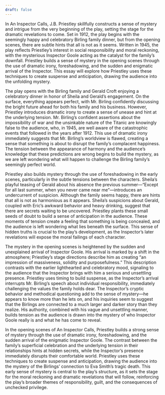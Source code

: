 ```yaml
---
draft: false
---
```

In An Inspector Calls, J.B. Priestley skillfully constructs a sense of mystery and intrigue from the very beginning of the play, setting the stage for the dramatic revelations to come. Set in 1912, the play begins with the seemingly happy and celebratory Birling family dinner, but from the opening scenes, there are subtle hints that all is not as it seems. Written in 1945, the play reflects Priestley’s interest in social responsibility and moral reckoning, with the mysterious Inspector Goole acting as the catalyst for the family’s downfall. Priestley builds a sense of mystery in the opening scenes through the use of dramatic irony, foreshadowing, and the sudden and enigmatic arrival of the Inspector. This essay will explore how Priestley uses these techniques to create suspense and anticipation, drawing the audience into the unfolding mystery.

The play opens with the Birling family and Gerald Croft enjoying a celebratory dinner in honor of Sheila and Gerald’s engagement. On the surface, everything appears perfect, with Mr. Birling confidently discussing the bright future ahead for both his family and his business. However, Priestley introduces dramatic irony to create a sense of unease and hint at the underlying tension. Mr. Birling’s confident assertions about the impossibility of war and the unsinkable nature of the Titanic are knowingly false to the audience, who, in 1945, are well aware of the catastrophic events that followed in the years after 1912. This use of dramatic irony immediately suggests that Mr. Birling’s worldview is flawed, creating a sense that something is about to disrupt the family’s complacent happiness. The tension between the appearance of harmony and the audience’s knowledge that these predictions are wrong begins to build the mystery, as we are left wondering what will happen to challenge the Birling family’s seemingly perfect world.

Priestley also builds mystery through the use of foreshadowing in the early scenes, particularly in the subtle tensions between the characters. Sheila’s playful teasing of Gerald about his absence the previous summer—“Except for all last summer, when you never came near me”—introduces an undercurrent of suspicion. Although the family seems happy, there are hints that all is not as harmonious as it appears. Sheila’s suspicions about Gerald, coupled with Eric’s awkward behavior and heavy drinking, suggest that there are secrets waiting to be uncovered. Priestley plants these small seeds of doubt to build a sense of anticipation in the audience. These moments of tension create a feeling that something is being concealed, and the audience is left wondering what lies beneath the surface. This sense of hidden truths is crucial to the play’s development, as the Inspector’s later revelations will expose the moral failings of each character.

The mystery in the opening scenes is heightened by the sudden and unexplained arrival of Inspector Goole. His arrival is marked by a shift in the atmosphere; Priestley’s stage directions describe him as creating “an impression of massiveness, solidity and purposefulness.” This description contrasts with the earlier lighthearted and celebratory mood, signaling to the audience that the Inspector brings with him a serious and unsettling presence. Priestley uses timing to build suspense, as the Inspector’s arrival interrupts Mr. Birling’s speech about individual responsibility, immediately challenging the values the family holds dear. The Inspector’s cryptic behavior and methodical questioning add to the sense of mystery—he appears to know more than he lets on, and his inquiries seem to suggest that the Birlings are connected to a much larger and darker story than they realize. His authority, combined with his vague and unsettling manner, builds tension as the audience is drawn into the mystery of who Inspector Goole really is and what he has come to reveal.

In the opening scenes of An Inspector Calls, Priestley builds a strong sense of mystery through the use of dramatic irony, foreshadowing, and the sudden arrival of the enigmatic Inspector Goole. The contrast between the family’s superficial celebration and the underlying tension in their relationships hints at hidden secrets, while the Inspector’s presence immediately disrupts their comfortable world. Priestley uses these techniques to create suspense and anticipation, drawing the audience into the mystery of the Birlings’ connection to Eva Smith’s tragic death. This early sense of mystery is central to the play’s structure, as it sets the stage for the moral reckoning and dramatic revelations that will follow, reinforcing the play’s broader themes of responsibility, guilt, and the consequences of unchecked privilege.